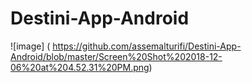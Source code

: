 # Destini-App-Android

![image]  ( https://github.com/assemalturifi/Destini-App-Android/blob/master/Screen%20Shot%202018-12-06%20at%204.52.31%20PM.png)


